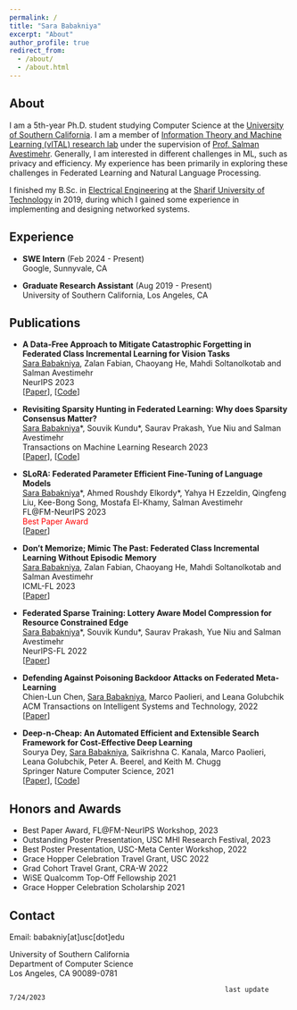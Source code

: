 ```yaml
---
permalink: /
title: "Sara Babakniya"
excerpt: "About"
author_profile: true
redirect_from: 
  - /about/
  - /about.html
---
```


About
------
I am a 5th-year Ph.D. student studying Computer Science at the [University of Southern California](https://www.cs.usc.edu/). I am a member of [Information Theory and Machine Learning (vITAL) research lab](https://www.avestimehr.com/vital-lab/) under the supervision of [Prof. Salman Avestimehr](https://www.avestimehr.com/). Generally, I am interested in different challenges in ML, such as privacy and efficiency. My experience has been primarily in exploring these challenges in Federated Learning and Natural Language Processing.
  
I finished my B.Sc. in [Electrical Engineering](http://ee.sharif.edu/~web/en/) at the [Sharif University of Technology](http://www.en.sharif.edu/) in 2019, during which I gained some experience in implementing and designing networked systems.

Experience
-----
- **SWE Intern** (Feb 2024 - Present)  
  Google, Sunnyvale, CA

- **Graduate Research Assistant** (Aug 2019 - Present)  
  University of Southern California, Los Angeles, CA

Publications
-----
- **A Data-Free Approach to Mitigate Catastrophic Forgetting in Federated Class Incremental Learning for Vision Tasks**  
  <u>Sara Babakniya</u>, Zalan Fabian, Chaoyang He, Mahdi Soltanolkotab and Salman Avestimehr  
  NeurIPS 2023  
  \[[Paper](https://arxiv.org/abs/2311.07784)\], \[[Code](https://github.com/SaraBabakN/MFCL-NeurIPS23)\]
  
- **Revisiting Sparsity Hunting in Federated Learning: Why does Sparsity Consensus Matter?**  
  <u>Sara Babakniya</u>\*, Souvik Kundu\*, Saurav Prakash, Yue Niu and Salman Avestimehr  
  Transactions on Machine Learning Research 2023  
  \[[Paper](https://arxiv.org/abs/2208.13092)\], \[[Code](https://github.com/SaraBabakN/flash_fl)\]  

- **SLoRA: Federated Parameter Efficient Fine-Tuning of Language Models**  
  <u>Sara Babakniya</u>\*, Ahmed Roushdy Elkordy\*, Yahya H Ezzeldin, Qingfeng Liu, Kee-Bong Song, Mostafa El-Khamy, Salman Avestimehr  
  FL@FM-NeurIPS 2023  
  <span style="color:red;">Best Paper Award</span>  
  \[[Paper](https://arxiv.org/pdf/2308.06522)\]
- **Don’t Memorize; Mimic The Past: Federated Class Incremental Learning Without Episodic Memory**  
  <u>Sara Babakniya</u>, Zalan Fabian, Chaoyang He, Mahdi Soltanolkotab and Salman Avestimehr  
  ICML-FL 2023  
  \[[Paper](https://arxiv.org/pdf/2307.00497)\]

- **Federated Sparse Training: Lottery Aware Model Compression for Resource Constrained Edge**  
  <u>Sara Babakniya</u>\*, Souvik Kundu\*, Saurav Prakash, Yue Niu and Salman Avestimehr  
  NeurIPS-FL 2022  
  \[[Paper](https://arxiv.org/abs/2208.13092)\]

- **Defending Against Poisoning Backdoor Attacks on Federated Meta-Learning**  
  Chien-Lun Chen, <u>Sara Babakniya</u>, Marco Paolieri, and Leana Golubchik  
  ACM Transactions on Intelligent Systems and Technology, 2022  
  \[[Paper](https://par.nsf.gov/servlets/purl/10345295)\]
  
- **Deep-n-Cheap: An Automated Efficient and Extensible Search Framework for Cost-Effective Deep Learning**  
  Sourya Dey, <u>Sara Babakniya</u>, Saikrishna C. Kanala, Marco Paolieri, Leana Golubchik, Peter A. Beerel, and Keith M. Chugg  
  Springer Nature Computer Science, 2021  
  \[[Paper](https://link.springer.com/article/10.1007/s42979-021-00646-0)\], \[[Code](https://github.com/usc-hal/deep-n-cheap/tree/nlp)\]  

Honors and Awards
-----
- Best Paper Award, FL@FM-NeurIPS Workshop, 2023
- Outstanding Poster Presentation, USC MHI Research Festival, 2023
- Best Poster Presentation, USC-Meta Center Workshop, 2022
- Grace Hopper Celebration Travel Grant, USC 2022
- Grad Cohort Travel Grant, CRA-W 2022
- WiSE Qualcomm Top-Off Fellowship 2021
- Grace Hopper Celebration Scholarship 2021

Contact
-----
Email: babakniy[at]usc[dot]edu  
  
University of Southern California  
Department of Computer Science  
Los Angeles, CA 90089-0781  

                                                          last update 7/24/2023
